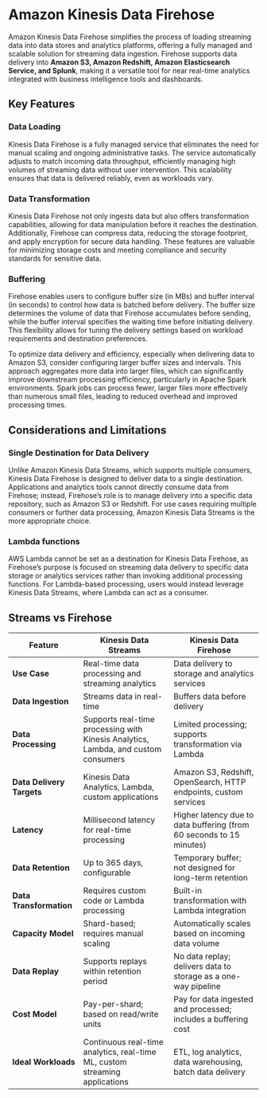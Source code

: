 # Amazon Kinesis Data Firehose

Amazon Kinesis Data Firehose simplifies the process of loading streaming data into data stores and analytics platforms, offering a fully managed and scalable solution for streaming data ingestion. Firehose supports data delivery into **Amazon S3, Amazon Redshift, Amazon Elasticsearch Service, and Splunk**, making it a versatile tool for near real-time analytics integrated with business intelligence tools and dashboards.

## Key Features

### Data Loading

Kinesis Data Firehose is a fully managed service that eliminates the need for manual scaling and ongoing administrative tasks. The service automatically adjusts to match incoming data throughput, efficiently managing high volumes of streaming data without user intervention. This scalability ensures that data is delivered reliably, even as workloads vary.

### Data Transformation

Kinesis Data Firehose not only ingests data but also offers transformation capabilities, allowing for data manipulation before it reaches the destination. Additionally, Firehose can compress data, reducing the storage footprint, and apply encryption for secure data handling. These features are valuable for minimizing storage costs and meeting compliance and security standards for sensitive data.

### Buffering

Firehose enables users to configure buffer size (in MBs) and buffer interval (in seconds) to control how data is batched before delivery. The buffer size determines the volume of data that Firehose accumulates before sending, while the buffer interval specifies the waiting time before initiating delivery. This flexibility allows for tuning the delivery settings based on workload requirements and destination preferences.

To optimize data delivery and efficiency, especially when delivering data to Amazon S3, consider configuring larger buffer sizes and intervals. This approach aggregates more data into larger files, which can significantly improve downstream processing efficiency, particularly in Apache Spark environments. Spark jobs can process fewer, larger files more effectively than numerous small files, leading to reduced overhead and improved processing times.

## Considerations and Limitations

### Single Destination for Data Delivery

Unlike Amazon Kinesis Data Streams, which supports multiple consumers, Kinesis Data Firehose is designed to deliver data to a single destination. Applications and analytics tools cannot directly consume data from Firehose; instead, Firehose’s role is to manage delivery into a specific data repository, such as Amazon S3 or Redshift. For use cases requiring multiple consumers or further data processing, Amazon Kinesis Data Streams is the more appropriate choice.

### Lambda functions

AWS Lambda cannot be set as a destination for Kinesis Data Firehose, as Firehose’s purpose is focused on streaming data delivery to specific data storage or analytics services rather than invoking additional processing functions. For Lambda-based processing, users would instead leverage Kinesis Data Streams, where Lambda can act as a consumer.

## Streams vs Firehose

| Feature                       | Kinesis Data Streams                                 | Kinesis Data Firehose                                      |
|-------------------------------|-----------------------------------------------------|------------------------------------------------------------|
| **Use Case**                  | Real-time data processing and streaming analytics   | Data delivery to storage and analytics services            |
| **Data Ingestion**            | Streams data in real-time                           | Buffers data before delivery                               |
| **Data Processing**           | Supports real-time processing with Kinesis Analytics, Lambda, and custom consumers  | Limited processing; supports transformation via Lambda      |
| **Data Delivery Targets**     | Kinesis Data Analytics, Lambda, custom applications | Amazon S3, Redshift, OpenSearch, HTTP endpoints, custom services |
| **Latency**                   | Millisecond latency for real-time processing        | Higher latency due to data buffering (from 60 seconds to 15 minutes) |
| **Data Retention**            | Up to 365 days, configurable                        | Temporary buffer; not designed for long-term retention     |
| **Data Transformation**       | Requires custom code or Lambda processing           | Built-in transformation with Lambda integration            |
| **Capacity Model**            | Shard-based; requires manual scaling               | Automatically scales based on incoming data volume         |
| **Data Replay**               | Supports replays within retention period            | No data replay; delivers data to storage as a one-way pipeline |
| **Cost Model**                | Pay-per-shard; based on read/write units            | Pay for data ingested and processed; includes a buffering cost |
| **Ideal Workloads**           | Continuous real-time analytics, real-time ML, custom streaming applications | ETL, log analytics, data warehousing, batch data delivery |
